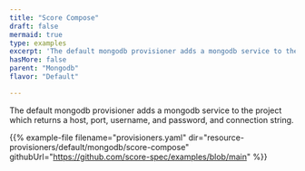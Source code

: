 ```yaml
---
title: "Score Compose"
draft: false
mermaid: true
type: examples
excerpt: 'The default mongodb provisioner adds a mongodb service to the project which returns a host, port, username, and password, and connection string.'
hasMore: false
parent: "Mongodb"
flavor: "Default"

---
```


The default mongodb provisioner adds a mongodb service to the project which returns a host, port, username, and password, and connection string.

{{% example-file filename="provisioners.yaml" dir="resource-provisioners/default/mongodb/score-compose" githubUrl="https://github.com/score-spec/examples/blob/main" %}}
